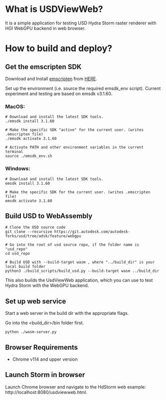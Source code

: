 # What is USDViewWeb?

It is a simple application for testing USD Hydra Storm raster renderer with HGI WebGPU backend in web browser.

# How to build and deploy?

## Get the emscripten SDK

Download and Install [emscripten](https://emscripten.org) from [HERE](https://emscripten.org/docs/getting_started/downloads.html).

Set up the environment (i.e. source the required emsdk_env script). Current experiment and testing are based on emsdk v3.1.60.

### MacOS:

```
# Download and install the latest SDK tools.
./emsdk install 3.1.60

# Make the specific SDK "active" for the current user. (writes .emscripten file)
./emsdk activate 3.1.60

# Activate PATH and other environment variables in the current terminal
source ./emsdk_env.sh
```

### Windows:

```
# Download and install the latest SDK tools.
emsdk install 3.1.60

# Make the specific SDK for the current user. (writes .emscripten file)
emsdk activate 3.1.60
```

## Build USD to WebAssembly

```
# Clone the USD source code
git clone --recursive https://git.autodesk.com/autodesk-forks/usd/tree/adsk/feature/webgpu

# Go into the root of usd source repo, if the folder name is "usd_repo"
cd usd_repo

# Build USD with --build-target wasm , where "../build_dir" is your local build folder
python3 ./build_scripts/build_usd.py --build-target wasm ../build_dir
```

This also builds the UsdViewWeb application, which you can use to test Hydra Storm with the WebGPU backend.

## Set up web service
Start a web server in the build dir with the appropriate flags.

Go into the <build_dir>/bin folder first.

```
python ./wasm-server.py
```

## Browser Requirements

- Chrome v114 and upper version

## Launch Storm in browser
Launch Chrome browser and navigate to the HdStorm web example: http://localhost:8080/usdviewweb.html. 


